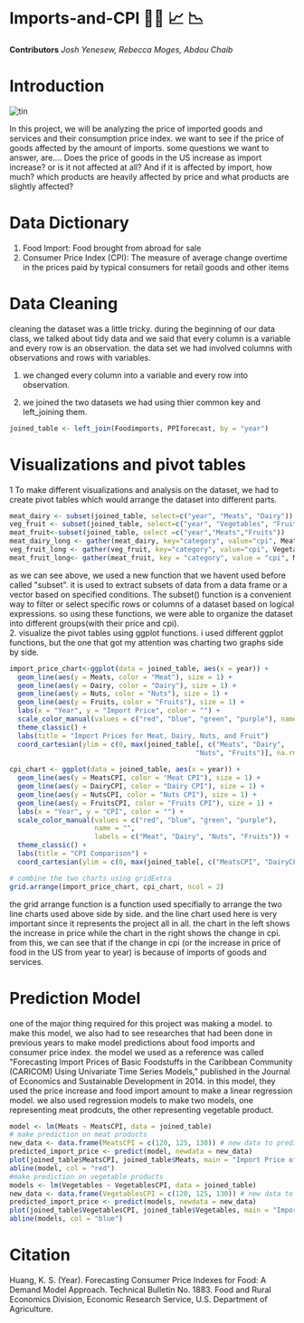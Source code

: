 # Imports-and-CPI 🥝🥩 📈 📉
**Contributors**
  *Josh Yenesew, Rebecca Moges, Abdou Chaib*
  # Introduction 
  ![tin](https://github.com/joshlerr/imports-and-CPI/assets/118494139/4dea2f6c-6684-4b9f-870f-e3085bc333aa)


  In this project, we will be analyzing the price of imported goods and services and their consumption price index. we want to see if the price of goods
affected by the amount of imports. some questions we want to answer, are.... Does the price of goods in the US increase as import increase? or is it not affected at all? And if it is affected by import, how much? which products are heavily affected by price and what products are slightly affected?

# Data Dictionary 
1. Food Import: Food brought from abroad for sale
2. Consumer Price Index (CPI): The measure of average change overtime in the prices paid by typical consumers for retail goods and other items
# Data Cleaning  
cleaning the dataset was a little tricky. during the beginning of our data class, we talked about tidy data and we said that every column is a variable and every row is an observation. the data set we had involved columns with observations and rows with variables.  
1. we changed every column into a variable and every row into observation.  
  
2. we joined the two datasets we had using thier common key and left_joining them.  
```r
joined_table <- left_join(Foodimports, PPIforecast, by = "year")  
```  
# Visualizations and pivot tables  
1 To make different visualizations and analysis on the dataset, we had to create pivot tables which would arrange the dataset into different parts.  
```r
meat_dairy <- subset(joined_table, select=c("year", "Meats", "Dairy"))
veg_fruit <- subset(joined_table, select=c("year", "Vegetables", "Fruits"))
meat_fruit<-subset(joined_table, select =c("year","Meats","Fruits"))
meat_dairy_long <- gather(meat_dairy, key="category", value="cpi", Meats:Dairy)
veg_fruit_long <- gather(veg_fruit, key="category", value="cpi", Vegetables:Fruits)
meat_fruit_long<- gather(meat_fruit, key = "category", value = "cpi", Meats:Fruits)
``` 
as we can see above, we used a new function that we havent used before called "subset". it is used to extract subsets of data from a data frame or a vector based on specified conditions. The subset() function is a convenient way to filter or select specific rows or columns of a dataset based on logical expressions. so using these functions, we were able to organize the dataset into different groups(with their price and cpi).  
2. visualize the pivot tables using ggplot functions. i used different ggplot functions, but the one that got my attention was charting two graphs side by side.  
```r
import_price_chart<-ggplot(data = joined_table, aes(x = year)) +
  geom_line(aes(y = Meats, color = "Meat"), size = 1) +
  geom_line(aes(y = Dairy, color = "Dairy"), size = 1) +
  geom_line(aes(y = Nuts, color = "Nuts"), size = 1) +
  geom_line(aes(y = Fruits, color = "Fruits"), size = 1) +
  labs(x = "Year", y = "Import Price", color = "") +
  scale_color_manual(values = c("red", "blue", "green", "purple"), name = "") +
  theme_classic() +
  labs(title = "Import Prices for Meat, Dairy, Nuts, and Fruit")
  coord_cartesian(ylim = c(0, max(joined_table[, c("Meats", "Dairy", 
                                              "Nuts", "Fruits")], na.rm = TRUE)*1.1))
                                             
cpi_chart <- ggplot(data = joined_table, aes(x = year)) +
  geom_line(aes(y = MeatsCPI, color = "Meat CPI"), size = 1) +
  geom_line(aes(y = DairyCPI, color = "Dairy CPI"), size = 1) +
  geom_line(aes(y = NutsCPI, color = "Nuts CPI"), size = 1) +
  geom_line(aes(y = FruitsCPI, color = "Fruits CPI"), size = 1) +
  labs(x = "Year", y = "CPI", color = "") +
  scale_color_manual(values = c("red", "blue", "green", "purple"), 
                     name = "", 
                     labels = c("Meat", "Dairy", "Nuts", "Fruits")) +
  theme_classic() +
  labs(title = "CPI Comparison") +
  coord_cartesian(ylim = c(0, max(joined_table[, c("MeatsCPI", "DairyCPI", "NutsCPI", "FruitsCPI")], na.rm = TRUE)*1.1))

# combine the two charts using gridExtra
grid.arrange(import_price_chart, cpi_chart, ncol = 2)
```  
the grid arrange function is a function used specifially to arrange the two line charts used above side by side. and the line chart used here is very important since it represents the project all in all. the chart in the left shows the increase in price while the chart in the right shows the change in cpi. from this, we can see that if the change in cpi (or the increase in price of food in the US from year to year) is because of imports of goods and services.  
# Prediction Model  
one of the major thing required for this project was making a model. to make this model, we also had to see researches that had been done in previous years to make model predictions about food imports and consumer price index. the model we used as a reference was called "Forecasting Import Prices of Basic Foodstuffs in the Caribbean Community (CARICOM) Using Univariate Time Series Models," published in the Journal of Economics and Sustainable Development in 2014. in this model, they used the price increase and food import amount to make a linear regression model. we also used regression models to make two models, one representing meat prodcuts, the other representing vegetable product.  
```r 
model <- lm(Meats ~ MeatsCPI, data = joined_table)
# make prediction on meat products
new_data <- data.frame(MeatsCPI = c(120, 125, 130)) # new data to predict on
predicted_import_price <- predict(model, newdata = new_data)
plot(joined_table$MeatsCPI, joined_table$Meats, main = "Import Price of Meat vs. CPI of Meat products", xlab = "CPI of Meat", ylab = "Import Price of Meat")
abline(model, col = "red")
#make prediction on vegetable products
models <- lm(Vegetables ~ VegetablesCPI, data = joined_table)
new_data <- data.frame(VegetablesCPI = c(120, 125, 130)) # new data to predict on
predicted_import_price <- predict(models, newdata = new_data)
plot(joined_table$VegetablesCPI, joined_table$Vegetables, main = "Import Price of vegetables vs. CPI of vegetable products", xlab = "CPI of Meat", ylab = "Import Price of Meat")
abline(models, col = "blue")  
```  
# Citation  
Huang, K. S. (Year). Forecasting Consumer Price Indexes for Food: A Demand Model Approach. Technical Bulletin No. 1883. Food and Rural Economics Division,   Economic Research Service, U.S. Department of Agriculture.




